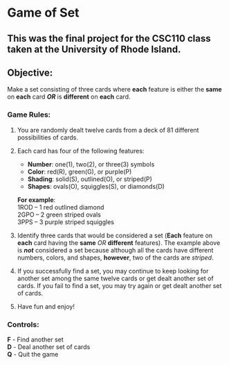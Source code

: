 # Game of Set
## This was the final project for the CSC110 class taken at the University of Rhode Island. 

## Objective:
Make a set consisting of three cards where **each** feature is either the **same** on **each** card _**OR**_ is **different** on **each** card. 

### Game Rules:
1. You are randomly dealt twelve cards from a deck of 81 different possibilities of cards.   
2. Each card has four of the following features:  
   - **Number**: one(1), two(2), or three(3) symbols  
   - **Color**: red(R), green(G), or purple(P)  
   - **Shading**: solid(S), outlined(O), or striped(P)  
   - **Shapes**: ovals(O), squiggles(S), or diamonds(D)  

   **For example**:  
     1ROD – 1 red outlined diamond  
     2GPO – 2 green striped ovals  
     3PPS – 3 purple striped squiggles  

3. Identify three cards that would be considered a set (**Each** feature on **each** card having the **same** _OR_ **different** features).
The example above is _**not**_ considered a set because although all the cards have different numbers, colors, and shapes, **however**, two of the cards are _striped_.
4. If you successfully find a set, you may continue to keep looking for another set among the same twelve cards or get dealt another set of cards. If you fail to find a set, you may try again or get dealt another set of cards.
5. Have fun and enjoy!

### Controls:  
**F** - Find another set   
**D** - Deal another set of cards  
**Q** - Quit the game  
